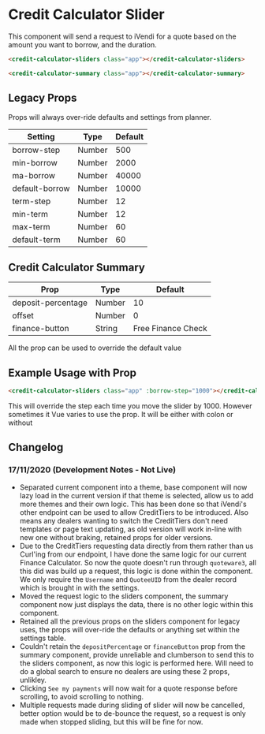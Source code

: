 <!-- Space: ~213834277 -->
<!-- Parent: Web Documentation -->
<!-- Parent: Vue Components -->
<!-- Title: Credit Calculator Slider -->
<!-- Layout: (plain) -->

# Credit Calculator Slider

This component will send a request to iVendi for a quote based on the amount you want to borrow, and the duration.

```html
<credit-calculator-sliders class="app"></credit-calculator-sliders>
```

```html
<credit-calculator-summary class="app"></credit-calculator-summary>
```

<a name="legacy-props"></a>
## Legacy Props
Props will always over-ride defaults and settings from planner.

| Setting| Type | Default | 
|-------- | ---- | ------- |
| borrow-step | Number | 500 | 
| min-borrow | Number |  2000 |
| ma-borrow | Number | 40000 |
| default-borrow | Number | 10000 |
| term-step | Number | 12 |
| min-term | Number| 12 |
| max-term | Number | 60 |
| default-term | Number | 60 |

<a name="credit-calculator-summary"></a>
## Credit Calculator Summary
| Prop| Type | Default | 
|-------- | ---- | ------- |
|deposit-percentage | Number | 10|
|offset | Number | 0 |
|finance-button | String | Free Finance Check |

All the prop can be used to override the default value

<a name="example-useage"></a>
## Example Usage with Prop

```html
<credit-calculator-sliders class="app" :borrow-step="1000"></credit-calculator-sliders>
```

This will override the step each time you move the slider by 1000.
However sometimes it Vue varies to use the prop. It will be either with colon or without

<a name="change-log"></a>
## Changelog
### 17/11/2020 (Development Notes - Not Live)
- Separated current component into a theme, base component will now lazy load in the current version if that theme is selected, allow us to add more themes and their own logic. This has been done so that iVendi's other endpoint can be used to allow CreditTiers to be introduced. Also means any dealers wanting to switch the CreditTiers don't need templates or page text updating, as old version will work in-line with new one without braking, retained props for older versions.
- Due to the CreditTiers requesting data directly from them rather than us Curl'ing from our endpoint, I have done the same logic for our current Finance Calculator. So now the quote doesn't run through `quoteware3`, all this did was build up a request, this logic is done within the component. We only require the `Username` and `QuoteeUID` from the dealer record which is brought in with the settings.
- Moved the request logic to the sliders component, the summary component now just displays the data, there is no other logic within this component.
- Retained all the previous props on the sliders component for legacy uses, the props will over-ride the defaults or anything set within the settings table.
- Couldn't retain the `depositPercentage` or `financeButton` prop from the summary component, provide unreliable and clumberson to send this to the sliders component, as now this logic is performed here. Will need to do a global search to ensure no dealers are using these 2 props, unlikley.
- Clicking `See my payments` will now wait for a quote response before scrolling, to avoid scrolling to nothing.
- Multiple requests made during sliding of slider will now be cancelled, better option would be to de-bounce the request, so a request is only made when stopped sliding, but this will be fine for now. 
